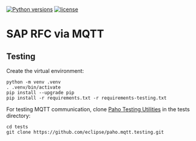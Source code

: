 [![Python versions](https://img.shields.io/badge/python-3.12-blue.svg)](https://www.python.org/downloads/)
[![license](https://img.shields.io/badge/License-MIT-blue.svg)](https://opensource.org/licenses/MIT)

# SAP RFC via MQTT

## Testing

Create the virtual environment:
```
python -m venv .venv
. .venv/bin/activate
pip install --upgrade pip
pip install -r requirements.txt -r requirements-testing.txt
```

For testing MQTT communication, clone [Paho Testing Utilities](https://github.com/eclipse/paho.mqtt.testing)
in the tests directory:
```
cd tests
git clone https://github.com/eclipse/paho.mqtt.testing.git
```
